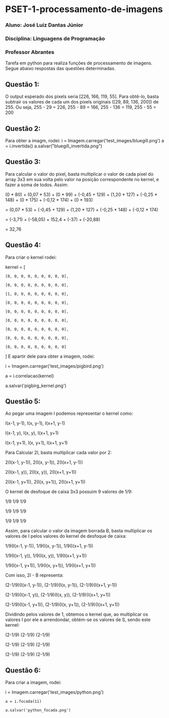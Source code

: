 # PSET-1-processamento-de-imagens
### Aluno: José Luiz Dantas Júnior
### Disciplina: Linguagens de Programação
### Professor Abrantes
Tarefa em python para realiza funções de processamento de imagens. Segue abaixo respostas das questões determinadas.
## Questão 1:
O output esperado dos pixels seria [226, 166, 119, 55]. Para obtê-lo, basta subtrair os valores de cada um dos pixels originais ([29, 89, 136, 200]) de 255. Ou seja, 255 - 29 = 226, 255 - 89 = 166, 255 - 136 = 119, 255 - 55 = 200

## Questão 2:
Para obter a imagm, rodei:
i = Imagem.carregar('test_images/bluegill.png')
a = i.invertida()
a.salvar("bluegill_invertida.png")

## Questão 3:
Para calcular o valor do pixel, basta multiplicar o valor de cada pixel do array 3x3 em sua volta pelo valor na posição correspondente no kernel, e fazer a soma de todos.
Assim:

(0 * 80) + (0,07 * 53) + (0 * 99) + (-0,45 + 129) + (1,20 * 127) + (-0,25 * 148) + (0 * 175) + (-0,12 * 174) + (0 * 193)

= (0,07 * 53) + (-0,45 + 129) + (1,20 * 127) + (-0,25 * 148) + (-0,12 * 174)

= (-3,71) + (-58,05) + 152,4 + (-37) + (-20,88)

= 32,76

## Questão 4:
Para criar o kernel rodei:

kernel = [

    [0, 0, 0, 0, 0, 0, 0, 0, 0],
    
    [0, 0, 0, 0, 0, 0, 0, 0, 0],
    
    [1, 0, 0, 0, 0, 0, 0, 0, 0],
    
    [0, 0, 0, 0, 0, 0, 0, 0, 0],
    
    [0, 0, 0, 0, 0, 0, 0, 0, 0],
    
    [0, 0, 0, 0, 0, 0, 0, 0, 0],
    
    [0, 0, 0, 0, 0, 0, 0, 0, 0],
    
    [0, 0, 0, 0, 0, 0, 0, 0, 0],
    
    [0, 0, 0, 0, 0, 0, 0, 0, 0]
    
]
E apartir dele para obter a imagem, rodei:

i = Imagem.carregar('test_images/pigbird.png')

a = i.correlacao(kernel)

a.salvar('pigbirg_kernel.png')

## Questão 5:
Ao pegar uma imagem I podemos representar o kernel como:

I(x-1, y-1), I(x, y-1), I(x+1, y-1)

I(x-1, y),   I(x, y),   I(x+1, y+1)

I(x-1, y+1), I(x, y+1), I(x+1, y+1)

Para Calcular 2I, basta multiplicar cada valor por 2:

2(I(x-1, y-1)), 2(I(x, y-1)), 2(I(x+1, y-1))

2(I(x-1, y)),   2(I(x, y)),   2(I(x+1, y+1))

2(I(x-1, y+1)), 2(I(x, y+1)), 2(I(x+1, y+1))

O kernel de desfoque de caixa 3x3 possuim 9 valores de 1/9:

1/9 1/9 1/9

1/9 1/9 1/9

1/9 1/9 1/9

Assim, para calcular o valor da imagem borrada B, basta multiplicar os valores de I pelos valores do kernel de desfoque de caixa:

1/9(I(x-1, y-1)), 1/9(I(x, y-1)), 1/9(I(x+1, y-1))

1/9(I(x-1, y)),   1/9(I(x, y)),   1/9(I(x+1, y+1))

1/9(I(x-1, y+1)), 1/9(I(x, y+1)), 1/9(I(x+1, y+1))

Com isso, 2I - B representa:

(2-1/9)(I(x-1, y-1)), (2-1/9)(I(x, y-1)), (2-1/9)(I(x+1, y-1))

(2-1/9)(I(x-1, y)),   (2-1/9)(I(x, y)),   (2-1/9)(I(x+1, y+1))

(2-1/9)(I(x-1, y+1)), (2-1/9)(I(x, y+1)), (2-1/9)(I(x+1, y+1))


Dividindo pelos valores de 1, obtemos o kernel que, ao multiplicar os valores I por ele e arrendondar, obtém-se os valores de S, sendo este kernel:

(2-1/9) (2-1/9) (2-1/9)

(2-1/9) (2-1/9) (2-1/9)

(2-1/9) (2-1/9) (2-1/9)


## Questão 6:

Para criar a imagem, rodei:

i = Imagem.carregar('test_images/python.png')

    a = i.focada(11)
    
    a.salvar('python_focada.png')
    
